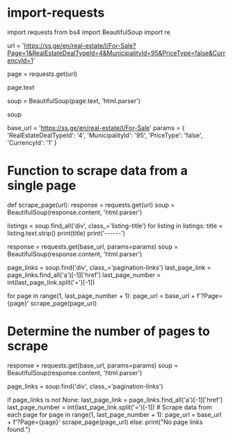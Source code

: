 # import-requests

import requests
from bs4 import BeautifulSoup
import re

url = 'https://ss.ge/en/real-estate/l/For-Sale?Page=1&RealEstateDealTypeId=4&MunicipalityId=95&PriceType=false&CurrencyId=1'

page = requests.get(url)

page.text

soup = BeautifulSoup(page.text, 'html.parser')

soup

base_url = 'https://ss.ge/en/real-estate/l/For-Sale'
params = {
    'RealEstateDealTypeId': '4',
    'MunicipalityId': '95',
    'PriceType': 'false',
    'CurrencyId': '1'
}

# Function to scrape data from a single page
def scrape_page(url):
    response = requests.get(url)
    soup = BeautifulSoup(response.content, 'html.parser')

listings = soup.find_all('div', class_='listing-title')
for listing in listings:
    title = listing.text.strip()
    print(title)
print('------')

response = requests.get(base_url, params=params)
soup = BeautifulSoup(response.content, 'html.parser')

page_links = soup.find('div', class_='pagination-links')
last_page_link = page_links.find_all('a')[-1]['href']
last_page_number = int(last_page_link.split('=')[-1])

for page in range(1, last_page_number + 1):
    page_url = base_url + f'?Page={page}'
    scrape_page(page_url)


# Determine the number of pages to scrape
response = requests.get(base_url, params=params)
soup = BeautifulSoup(response.content, 'html.parser')

page_links = soup.find('div', class_='pagination-links')

if page_links is not None:
    last_page_link = page_links.find_all('a')[-1]['href']
    last_page_number = int(last_page_link.split('=')[-1])
    # Scrape data from each page
    for page in range(1, last_page_number + 1):
        page_url = base_url + f'?Page={page}'
        scrape_page(page_url)
else:
    print("No page links found.")

